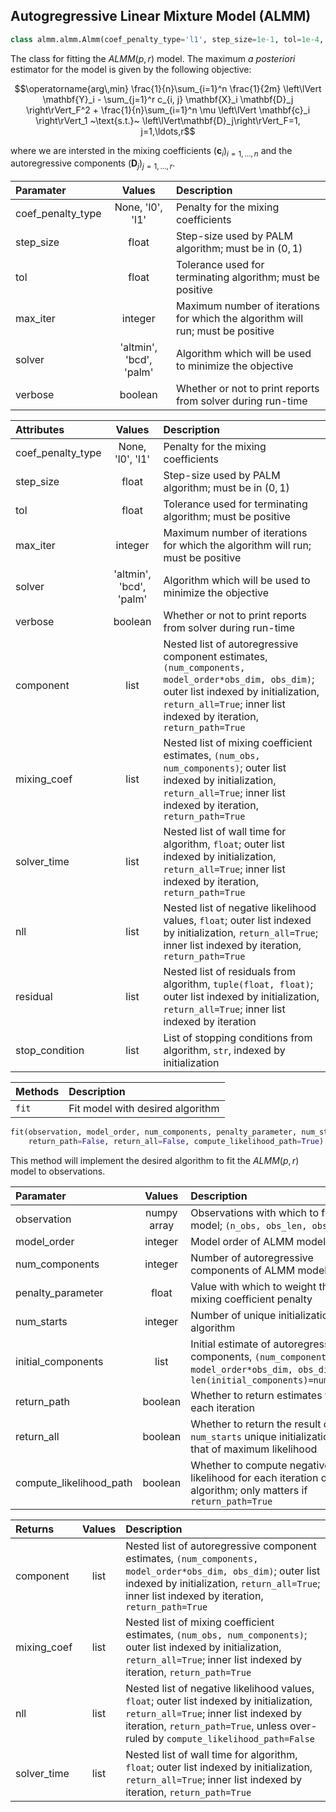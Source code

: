 ## Autogregressive Linear Mixture Model (ALMM)

```python
class almm.almm.Almm(coef_penalty_type='l1', step_size=1e-1, tol=1e-4, max_iter=int(2.5e3), solver='bcd', verbose=False)
```

The class for fitting the $`ALMM(p, r)`$ model. The maximum *a posteriori* estimator for the model is given by the following objective:

```math
\operatorname{arg\,min} \frac{1}{n}\sum_{i=1}^n \frac{1}{2m} \left\lVert \mathbf{Y}_i - \sum_{j=1}^r c_{i, j} \mathbf{X}_i \mathbf{D}_j \right\rVert_F^2 + \frac{1}{n}\sum_{i=1}^n \mu \left\lVert \mathbf{c}_i \right\rVert_1 ~\text{s.t.}~ \left\lVert\mathbf{D}_j\right\rVert_F=1, j=1,\ldots,r
```

where we are intersted in the mixing coefficients $`\left(\mathbf{c}_i\right)_{i=1,\ldots,n}`$ and the autoregressive components $`\left(\mathbf{D}_j\right)_{j=1,\ldots,r}`$. 

| Paramater | Values | Description |
| :--- | :---: | :--- |
| coef_penalty_type | None, 'l0', 'l1' | Penalty for the mixing coefficients |
| step_size | float | Step-size used by PALM algorithm; must be in $`(0, 1)`$ |
| tol | float | Tolerance used for terminating algorithm; must be positive |
| max_iter | integer | Maximum number of iterations for which the algorithm will run; must be positive |
| solver | 'altmin', 'bcd', 'palm' | Algorithm which will be used to minimize the objective |
| verbose | boolean | Whether or not to print reports from solver during run-time |

| Attributes | Values | Description |
| :--- | :---: | :--- |
| coef_penalty_type | None, 'l0', 'l1' | Penalty for the mixing coefficients |
| step_size | float | Step-size used by PALM algorithm; must be in $`(0, 1)`$ |
| tol | float | Tolerance used for terminating algorithm; must be positive |
| max_iter | integer | Maximum number of iterations for which the algorithm will run; must be positive |
| solver | 'altmin', 'bcd', 'palm' | Algorithm which will be used to minimize the objective |
| verbose | boolean | Whether or not to print reports from solver during run-time |
| component | list |  Nested list of autoregressive component estimates, `(num_components, model_order*obs_dim, obs_dim)`; outer list indexed by initialization, `return_all=True`; inner list indexed by iteration, `return_path=True` |
| mixing_coef | list | Nested list of mixing coefficient estimates, `(num_obs, num_components)`; outer list indexed by initialization, `return_all=True`; inner list indexed by iteration, `return_path=True` |
| solver_time | list | Nested list of wall time for algorithm, `float`; outer list indexed by initialization, `return_all=True`; inner list indexed by iteration, `return_path=True` |
| nll | list | Nested list of negative likelihood values, `float`; outer list indexed by initialization, `return_all=True`; inner list indexed by iteration, `return_path=True` |
| residual | list | Nested list of residuals from algorithm, `tuple(float, float)`; outer list indexed by initialization, `return_all=True`; inner list indexed by iteration |
| stop_condition | list | List of stopping conditions from algorithm, `str`, indexed by initialization |

| Methods | Description |
| :--- | :--- |
| `fit` | Fit model with desired algorithm |

```python
fit(observation, model_order, num_components, penalty_parameter, num_starts=5, initial_component=None, 
    return_path=False, return_all=False, compute_likelihood_path=True)
```

This method will implement the desired algorithm to fit the $`ALMM(p, r)`$ model to observations.

| Paramater | Values | Description |
| :--- | :---: | :--- |
| observation | numpy array | Observations with which to fit model; `(n_obs, obs_len, obs_dim)` |
| model_order | integer | Model order of ALMM model |
| num_components | integer | Number of autoregressive components of ALMM model |
| penalty_parameter | float | Value with which to weight the mixing coefficient penalty |
| num_starts | integer | Number of unique initializations for algorithm |
| initial_components | list | Initial estimate of autoregressive components, `(num_components, model_order*obs_dim, obs_dim)`; `len(initial_components)=num_starts` |
| return_path | boolean | Whether to return estimates from each iteration |
| return_all | boolean | Whether to return the result of all `num_starts` unique initializations or that of maximum likelihood |
| compute_likelihood_path | boolean | Whether to compute negative log likelihood for each iteration of algorithm; only matters if `return_path=True`


| Returns | Values | Description |
| :--- | :---: | :--- |
| component | list |  Nested list of autoregressive component estimates, `(num_components, model_order*obs_dim, obs_dim)`; outer list indexed by initialization, `return_all=True`; inner list indexed by iteration, `return_path=True` |
| mixing_coef | list | Nested list of mixing coefficient estimates, `(num_obs, num_components)`; outer list indexed by initialization, `return_all=True`; inner list indexed by iteration, `return_path=True` |
| nll | list | Nested list of negative likelihood values, `float`; outer list indexed by initialization, `return_all=True`; inner list indexed by iteration, `return_path=True`, unless over-ruled by `compute_likelihood_path=False` |
| solver_time | list | Nested list of wall time for algorithm, `float`; outer list indexed by initialization, `return_all=True`; inner list indexed by iteration, `return_path=True` |